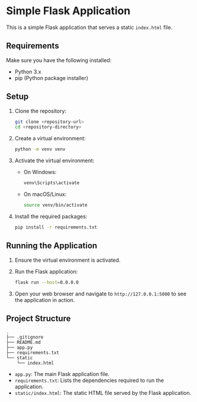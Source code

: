 # Simple Flask Application

This is a simple Flask application that serves a static `index.html` file.

## Requirements

Make sure you have the following installed:

- Python 3.x
- pip (Python package installer)

## Setup

1. Clone the repository:

   ```sh
   git clone <repository-url>
   cd <repository-directory>
   ```

2. Create a virtual environment:

   ```sh
   python -m venv venv
   ```

3. Activate the virtual environment:

   - On Windows:
     ```sh
     venv\Scripts\activate
     ```
   - On macOS/Linux:
     ```sh
     source venv/bin/activate
     ```

4. Install the required packages:
   ```sh
   pip install -r requirements.txt
   ```

## Running the Application

1. Ensure the virtual environment is activated.

2. Run the Flask application:

   ```sh
   flask run --host=0.0.0.0
   ```

3. Open your web browser and navigate to `http://127.0.0.1:5000` to see the application in action.

## Project Structure

```
.
├── .gitignore
├── README.md
├── app.py
├── requirements.txt
└── static
    └── index.html
```

- `app.py`: The main Flask application file.
- `requirements.txt`: Lists the dependencies required to run the application.
- `static/index.html`: The static HTML file served by the Flask application.
